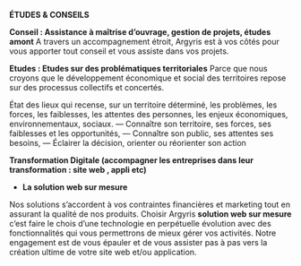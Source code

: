 **ÉTUDES & CONSEILS**

**Conseil : Assistance à maîtrise d’ouvrage, gestion de projets, études amont**
A travers un accompagnement étroit, Argyris est à vos côtés pour vous apporter tout conseil et vous assiste dans vos projets.

**Etudes : Etudes sur des problématiques territoriales**
Parce que nous croyons que le développement économique et social des territoires repose sur des processus collectifs et concertés.

État des lieux qui recense, sur un territoire déterminé, les problèmes, les forces, les faiblesses, les attentes des personnes, les enjeux économiques, environnementaux, sociaux.
— Connaître son territoire, ses forces, ses faiblesses
et les opportunités,
— Connaître son public, ses attentes ses besoins,
— Éclairer la décision, orienter ou réorienter son action

**Transformation Digitale (accompagner les entreprises dans leur transformation : site web , appli etc)**

- **La  solution web sur mesure**

Nos solutions s’accordent à vos contraintes financières et marketing tout en assurant la qualité de nos produits. Choisir Argyris  **solution web sur mesure** c’est faire le chois d’une technologie en perpétuelle évolution avec des fonctionnalités qui vous permettrons de mieux gérer vos activités. Notre engagement est de vous épauler et de vous assister pas à pas vers la création ultime de votre site web et/ou application.


<!--stackedit_data:
eyJoaXN0b3J5IjpbMTY5OTkwNzQzMyw3MzA5OTgxMTZdfQ==
-->